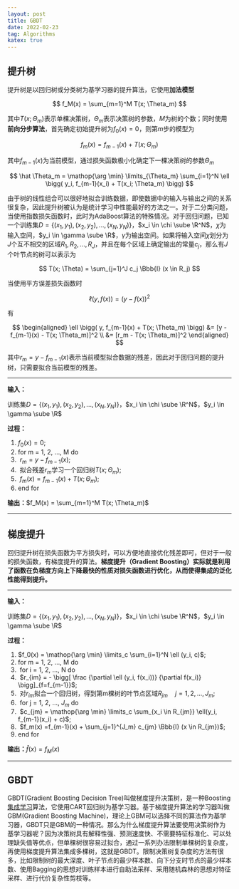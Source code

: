```yaml
---
layout: post
title: GBDT
date: 2022-02-23
tag: Algorithms
katex: true
---
```


## 提升树

提升树是以回归树或分类树为基学习器的提升算法，它使用**加法模型**

$$
f_M(x) = \sum_{m=1}^M T(x; \Theta_m)
$$

其中$T(x; \Theta_m)$表示单棵决策树，$\Theta_m$表示决策树的参数，$M$为树的个数；同时使用**前向分步算法**，首先确定初始提升树为$f_0(x) = 0$，则第$m$步的模型为

$$
f_m(x) =f_{m-1}(x) + T(x; \Theta_m)
$$

其中$f_{m-1}(x)$为当前模型，通过损失函数极小化确定下一棵决策树的参数$\Theta_m$

$$
\hat \Theta_m = \mathop{\arg \min} \limits_{\Theta_m} \sum_{i=1}^N \ell \bigg( y_i, f_{m-1}(x_i) + T(x_i; \Theta_m) \bigg)
$$

由于树的线性组合可以很好地拟合训练数据，即使数据中的输入与输出之间的关系很复杂，因此提升树被认为是统计学习中性能最好的方法之一。对于二分类问题，当使用指数损失函数时，此时为AdaBoost算法的特殊情况。对于回归问题，已知一个训练集$D = \{(x_1, y_1), (x_2, y_2), ..., (x_N, y_N)\}$，$x_i \in \chi \sube \R^N$，$\chi$为输入空间，$y_i \in \gamma \sube \R$，$\gamma$为输出空间。如果将输入空间$\chi$划分为$J$个互不相交的区域$R_1, R_2, ..., R_J$，并且在每个区域上确定输出的常量$c_j$，那么有$J$个叶节点的树可以表示为

$$
T(x; \Theta) = \sum_{j=1}^J c_j \Bbb{I} (x \in R_j)
$$

当使用平方误差损失函数时

$$
\ell (y, f(x)) = (y - f(x))^2
$$

有

$$
\begin{aligned}
\ell \bigg( y, f_{m-1}(x) + T(x; \Theta_m) \bigg) &= [y - f_{m-1}(x) - T(x; \Theta_m)]^2 \\
&= [r_m - T(x; \Theta_m)]^2
\end{aligned}
$$

其中$r_m = y - f_{m-1}(x)$表示当前模型拟合数据的残差，因此对于回归问题的提升树，只需要拟合当前模型的残差。

------

**输入：**

训练集$D = \{(x_1, y_1), (x_2, y_2), ..., (x_N, y_N)\}$，$x_i \in \chi \sube \R^N$，$y_i \in \gamma \sube \R$

**过程：**

1. $f_0(x) = 0$;
2. for m = 1, 2, …, M do
3. ​    $r_m = y - f_{m-1}(x)$;
4. ​    拟合残差$r_m$学习一个回归树$T(x; \Theta_m)$;
5. ​    $f_m(x) =f_{m-1}(x) + T(x; \Theta_m)$;
6. end for

**输出：**$f_M(x) = \sum_{m=1}^M T(x; \Theta_m)$

------

## 梯度提升

回归提升树在损失函数为平方损失时，可以方便地直接优化残差即可，但对于一般的损失函数，有梯度提升的算法。**梯度提升（Gradient Boosting）实际就是利用了函数在负梯度方向上下降最快的性质对损失函数进行优化，从而使得集成的泛化性能得到提升。**

------

**输入：**

训练集$D = \{(x_1, y_1), (x_2, y_2), ..., (x_N, y_N)\}$，$x_i \in \chi \sube \R^N$，$y_i \in \gamma \sube \R$

**过程：**

1. $f_0(x) = \mathop{\arg \min} \limits_c \sum_{i=1}^N \ell (y_i, c)$;
2. for m = 1, 2, …, M do
3. ​    for i = 1, 2, …, N do
4. ​        $r_{im} = - \bigg[ \frac {\partial \ell (y_i, f(x_i))} {\partial f(x_i)} \bigg]_{f=f_{m-1}}$;
5. ​    对$r_{im}$拟合一个回归树，得到第m棵树的叶节点区域$R_{jm} \quad j = 1, 2, ..., J_m$;
6. ​    for j = 1, 2, …, $J_m$ do
7. ​        $c_{jm} = \mathop{\arg \min} \limits_c \sum_{x_i \in R_{jm}} \ell(y_i, f_{m-1}(x_i) + c)$;
8. ​    $f_m(x) =f_{m-1}(x) + \sum_{j=1}^{J_m} c_{jm} \Bbb{I} (x \in R_{jm})$;
9. end for

**输出：**$\hat f(x) = f_M(x)$

------

## GBDT

GBDT(Gradient Boosting Decision Tree)叫做梯度提升决策树，是一种Boosting[集成学习](https://blanket58.github.io/2022/01/ensemble-learning/)算法，它使用CART回归树为基学习器。基于梯度提升算法的学习器叫做GBM(Gradient Boosting Machine)，理论上GBM可以选择不同的算法作为基学习器，GBDT只是GBM的一种情况。那么为什么梯度提升算法要使用决策树作为基学习器呢？因为决策树具有解释性强、预测速度快、不需要特征标准化、可以处理缺失值等优点，但单棵树很容易过拟合，通过一系列办法限制单棵树的复杂度，再使用梯度提升算法集成多棵树，这就是GBDT。限制决策树复杂度的方法有很多，比如限制树的最大深度、叶子节点的最少样本数、向下分支时节点的最少样本数、使用Bagging的思想对训练样本进行自助法采样、采用随机森林的思想对特征采样、进行代价复杂性剪枝等。

